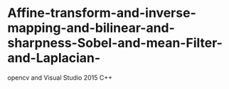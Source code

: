# Affine-transform-and-inverse-mapping-and-bilinear-and-sharpness-Sobel-and-mean-Filter-and-Laplacian-

opencv and Visual Studio 2015 C++
